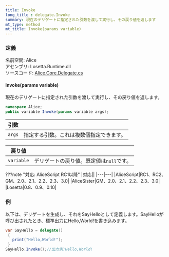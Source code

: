 ```yaml
---
title: Invoke
long_title : delegate.Invoke
summary: 現在のデリゲートに指定された引数を渡して実行し、その戻り値を返します
mt_type: method
mt_title: Invoke(params variable)
---
```


### 定義
名前空間: Alice<br/>
アセンブリ: Losetta.Runtime.dll<br/>
ソースコード: [Alice.Core.Delegate.cs](https://github.com/WSOFT-Project/Losetta/blob/master/Losetta.Runtime/Core/Extension/Alice.Core.Delegate.cs)

#### Invoke(params variable)

現在のデリゲートに指定された引数を渡して実行し、その戻り値を返します。

```cs title="AliceScript"
namespace Alice;
public variable Invoke(params variable args);
```

|引数| |
|-|-|
|`args`|指定する引数。これは複数個指定できます。|

|戻り値| |
|-|-|
|`variable`|デリゲートの戻り値。既定値は`null`です。|

???note "対応: AliceScript RC1以降"
    |対応||
    |---|---|
    |AliceScript|RC1、RC2、GM、2.0、2.1、2.2、2.3、3.0|
    |AliceSister|GM、2.0、2.1、2.2、2.3、3.0|
    |Losetta|0.8、0.9、0.10|

### 例
以下は、デリゲートを生成し、それをSayHelloとして定義します。SayHelloが呼び出されたとき、標準出力にHello,World!を書き込みます。

```cs title="AliceScript"
var SayHello = delegate()
 {
   print("Hello,World!");
 }
SayHello.Invoke();//出力例:Hello,World!
```
